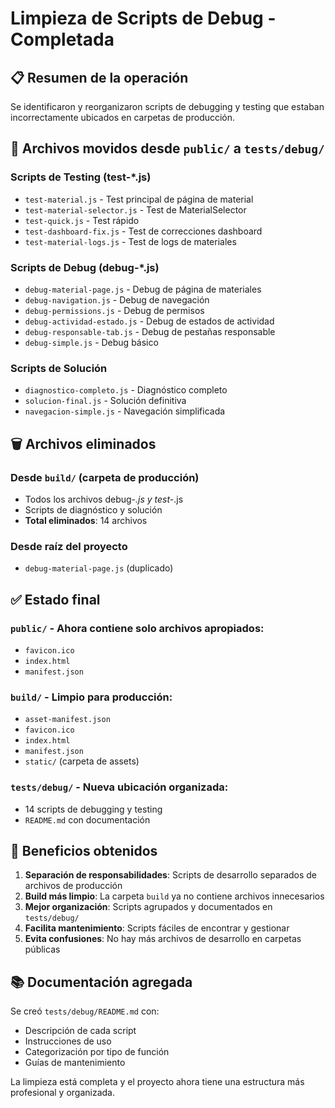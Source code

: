 # Limpieza de Scripts de Debug - Completada

## 📋 Resumen de la operación

Se identificaron y reorganizaron scripts de debugging y testing que estaban incorrectamente ubicados en carpetas de producción.

## 🔄 Archivos movidos desde `public/` a `tests/debug/`

### Scripts de Testing (test-*.js)
- `test-material.js` - Test principal de página de material
- `test-material-selector.js` - Test de MaterialSelector
- `test-quick.js` - Test rápido
- `test-dashboard-fix.js` - Test de correcciones dashboard
- `test-material-logs.js` - Test de logs de materiales

### Scripts de Debug (debug-*.js)
- `debug-material-page.js` - Debug de página de materiales
- `debug-navigation.js` - Debug de navegación
- `debug-permissions.js` - Debug de permisos
- `debug-actividad-estado.js` - Debug de estados de actividad
- `debug-responsable-tab.js` - Debug de pestañas responsable
- `debug-simple.js` - Debug básico

### Scripts de Solución
- `diagnostico-completo.js` - Diagnóstico completo
- `solucion-final.js` - Solución definitiva
- `navegacion-simple.js` - Navegación simplificada

## 🗑️ Archivos eliminados

### Desde `build/` (carpeta de producción)
- Todos los archivos debug-*.js y test-*.js
- Scripts de diagnóstico y solución
- **Total eliminados**: 14 archivos

### Desde raíz del proyecto
- `debug-material-page.js` (duplicado)

## ✅ Estado final

### `public/` - Ahora contiene solo archivos apropiados:
- `favicon.ico`
- `index.html`  
- `manifest.json`

### `build/` - Limpio para producción:
- `asset-manifest.json`
- `favicon.ico`
- `index.html`
- `manifest.json`
- `static/` (carpeta de assets)

### `tests/debug/` - Nueva ubicación organizada:
- 14 scripts de debugging y testing
- `README.md` con documentación

## 🎯 Beneficios obtenidos

1. **Separación de responsabilidades**: Scripts de desarrollo separados de archivos de producción
2. **Build más limpio**: La carpeta `build` ya no contiene archivos innecesarios
3. **Mejor organización**: Scripts agrupados y documentados en `tests/debug/`
4. **Facilita mantenimiento**: Scripts fáciles de encontrar y gestionar
5. **Evita confusiones**: No hay más archivos de desarrollo en carpetas públicas

## 📚 Documentación agregada

Se creó `tests/debug/README.md` con:
- Descripción de cada script
- Instrucciones de uso
- Categorización por tipo de función
- Guías de mantenimiento

La limpieza está completa y el proyecto ahora tiene una estructura más profesional y organizada.
